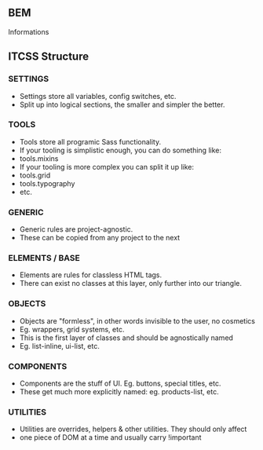 
## BEM

Informations

## ITCSS Structure

### SETTINGS

*  Settings store all variables, config switches, etc.
*  Split up into logical sections, the smaller and simpler the better.


### TOOLS

*  Tools store all programic Sass functionality.
*  If your tooling is simplistic enough, you can do something like:
*  tools.mixins
*  If your tooling is more complex you can split it up like:
*  tools.grid
*  tools.typography
*  etc.

### GENERIC

*  Generic rules are project-agnostic.
*  These can be copied from any project to the next

### ELEMENTS / BASE

*  Elements are rules for classless HTML tags.
*  There can exist no classes at this layer, only further into our triangle.

### OBJECTS

*  Objects are "formless", in other words invisible to the user, no cosmetics
*  Eg. wrappers, grid systems, etc.
*  This is the first layer of classes and should be agnostically named
*  Eg. list-inline, ui-list, etc.

### COMPONENTS

*  Components are the stuff of UI. Eg. buttons, special titles, etc.
*  These get much more explicitly named: eg. products-list, etc.

### UTILITIES

* Utilities are overrides, helpers & other utilities. They should only affect
* one piece of DOM at a time and usually carry !important
